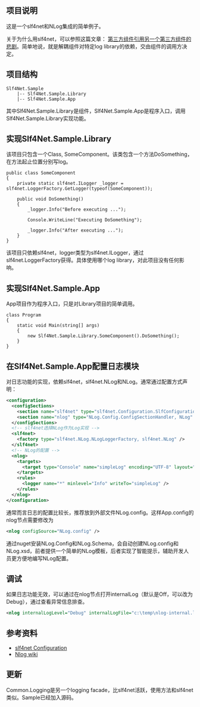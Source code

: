 ## 项目说明

这是一个slf4net和NLog集成的简单例子。

关于为什么用slf4net，可以参照这篇文章：
[第三方组件引用另一个第三方组件的悲剧](http://www.cnblogs.com/blqw/p/3726493.html)。简单地说，就是解耦组件对特定log library的依赖，交由组件的调用方决定。

## 项目结构

```
Slf4Net.Sample
    |-- Slf4Net.Sample.Library
    |-- Slf4Net.Sample.App
```

其中Slf4Net.Sample.Library是组件，Slf4Net.Sample.App是程序入口，调用Slf4Net.Sample.Library实现功能。

## 实现Slf4Net.Sample.Library

该项目只包含一个Class, SomeComponent。该类包含一个方法DoSomething，在方法起止位置分别写log。

```CSharp
public class SomeComponent
{
    private static slf4net.ILogger _logger = slf4net.LoggerFactory.GetLogger(typeof(SomeComponent));

    public void DoSomething()
    {
        _logger.Info("Before executing ...");
        
        Console.WriteLine("Executing DoSomething");
        
        _logger.Info("After executing ...");
    }
}
```

该项目只依赖slf4net，logger类型为slf4net.ILogger，通过slf4net.LoggerFactory获得。具体使用哪个log library，对此项目没有任何影响。

## 实现Slf4Net.Sample.App

App项目作为程序入口，只是对Library项目的简单调用。

```CSharp
class Program
{
    static void Main(string[] args)
    {
        new Slf4Net.Sample.Library.SomeComponent().DoSomething();
    }
}
```

## 在Slf4Net.Sample.App配置日志模块

对日志功能的实现，依赖slf4net，slf4net.NLog和NLog。通常通过配置方式声明：

```xml
<configuration>
  <configSections>    
    <section name="slf4net" type="slf4net.Configuration.SlfConfigurationSection, slf4net" />
    <section name="nlog" type="NLog.Config.ConfigSectionHandler, NLog" />
  </configSections>
  <!-- slf4net选择NLog作为Log实现 -->
  <slf4net>
    <factory type="slf4net.NLog.NLogLoggerFactory, slf4net.NLog" />
  </slf4net>
  <!-- NLog的配置 -->
  <nlog>
    <targets>
      <target type="Console" name="simpleLog" encoding="UTF-8" layout="${date:format=HH\:mm\:ss.fff} [${level}] ${message}" />
    </targets>
    <rules>
      <logger name="*" minlevel="Info" writeTo="simpleLog" />
    </rules>
  </nlog>
</configuration>
```

通常而言日志的配置比较长，推荐放到外部文件NLog.config。这样App.config的nlog节点需要修改为

```xml
<nlog configSource="NLog.config" />
```

通过nuget安装NLog.Config和NLog.Schema，会自动创建NLog.config和NLog.xsd，前者提供一个简单的NLog模板，后者实现了智能提示，辅助开发人员更方便地编写NLog配置。

## 调试

如果日志功能无效，可以通过在nlog节点打开internalLog（默认是Off，可以改为Debug），通过查看异常信息排查。

```xml
<nlog internalLogLevel="Debug" internalLogFile="c:\temp\nlog-internal.log">
```

## 参考资料

- [slf4net Configuration](https://github.com/ef-labs/slf4net/wiki/Configuration)
- [Nlog wiki](https://github.com/NLog/NLog/wiki)

## 更新

Common.Logging是另一个logging facade，比slf4net活跃，使用方法和slf4net类似。Sample已经加入源码。
